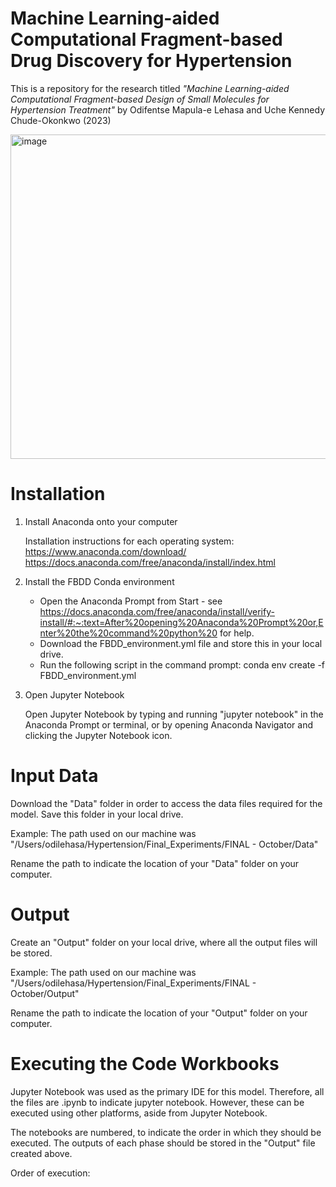 # Machine Learning-aided Computational Fragment-based Drug Discovery for Hypertension
This is a repository for the research titled *"Machine Learning-aided Computational  Fragment-based Design of Small Molecules  for Hypertension Treatment"* by Odifentse Mapula-e Lehasa and Uche Kennedy Chude-Okonkwo (2023)

 <img width="519" alt="image" src="https://github.com/odifentse/Computational-FBDD-for-Hypertension/assets/81362965/d112eff1-7eb8-4764-9a49-1bbd0a22064b">

# Installation 
1. Install Anaconda onto your computer

   Installation instructions for each operating system: [https://www.anaconda.com/download/ ](https://docs.anaconda.com/free/anaconda/install/index.html)https://docs.anaconda.com/free/anaconda/install/index.html

2. Install the FBDD Conda environment
    
   - Open the Anaconda Prompt from Start - see https://docs.anaconda.com/free/anaconda/install/verify-install/#:~:text=After%20opening%20Anaconda%20Prompt%20or,Enter%20the%20command%20python%20 for help.
   - Download the FBDD_environment.yml file and store this in your local drive.
   - Run the following script in the command prompt: conda env create -f FBDD_environment.yml

4. Open Jupyter Notebook

   Open Jupyter Notebook by typing and running "jupyter notebook" in the Anaconda Prompt or terminal, or by opening Anaconda Navigator and clicking the Jupyter Notebook icon.


# Input Data 
Download the "Data" folder in order to access the data files required for the model.
Save this folder in your local drive.

Example: The path used on our machine was "/Users/odilehasa/Hypertension/Final_Experiments/FINAL - October/Data"

Rename the path to indicate the location of your "Data" folder on your computer.

# Output 
Create an "Output" folder on your local drive, where all the output files will be stored. 

Example: The path used on our machine was "/Users/odilehasa/Hypertension/Final_Experiments/FINAL - October/Output"

Rename the path to indicate the location of your "Output" folder on your computer.

# Executing the Code Workbooks
Jupyter Notebook was used as the primary IDE for this model. Therefore, all the files are .ipynb to indicate jupyter notebook. However, these can be executed using other platforms, aside from Jupyter Notebook. 

The notebooks are numbered, to indicate the order in which they should be executed. The outputs of each phase should be stored in the "Output" file created above. 

Order of execution:

